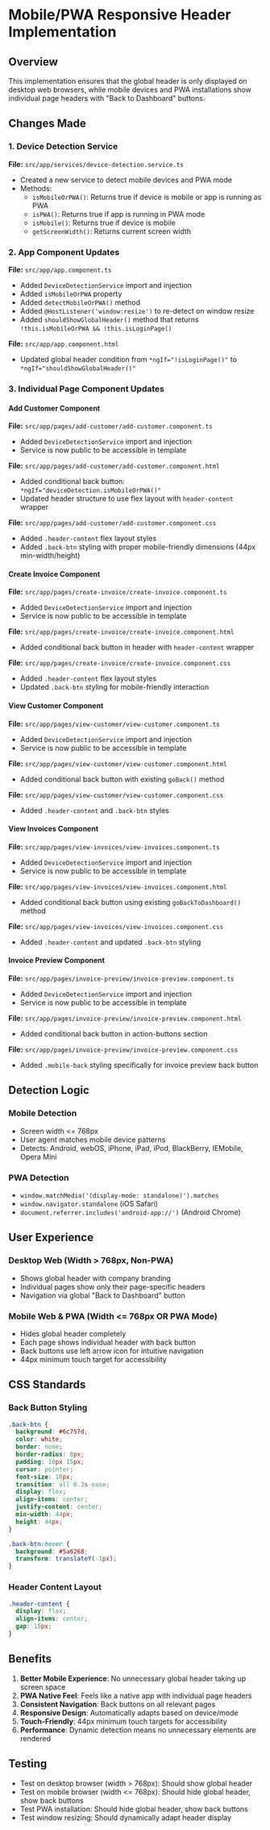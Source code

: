 # Mobile/PWA Responsive Header Implementation

## Overview
This implementation ensures that the global header is only displayed on desktop web browsers, while mobile devices and PWA installations show individual page headers with "Back to Dashboard" buttons.

## Changes Made

### 1. Device Detection Service
**File:** `src/app/services/device-detection.service.ts`
- Created a new service to detect mobile devices and PWA mode
- Methods:
  - `isMobileOrPWA()`: Returns true if device is mobile or app is running as PWA
  - `isPWA()`: Returns true if app is running in PWA mode
  - `isMobile()`: Returns true if device is mobile
  - `getScreenWidth()`: Returns current screen width

### 2. App Component Updates
**File:** `src/app/app.component.ts`
- Added `DeviceDetectionService` import and injection
- Added `isMobileOrPWA` property
- Added `detectMobileOrPWA()` method
- Added `@HostListener('window:resize')` to re-detect on window resize
- Added `shouldShowGlobalHeader()` method that returns `!this.isMobileOrPWA && !this.isLoginPage()`

**File:** `src/app/app.component.html`
- Updated global header condition from `*ngIf="!isLoginPage()"` to `*ngIf="shouldShowGlobalHeader()"`

### 3. Individual Page Component Updates

#### Add Customer Component
**File:** `src/app/pages/add-customer/add-customer.component.ts`
- Added `DeviceDetectionService` import and injection
- Service is now public to be accessible in template

**File:** `src/app/pages/add-customer/add-customer.component.html`
- Added conditional back button: `*ngIf="deviceDetection.isMobileOrPWA()"`
- Updated header structure to use flex layout with `header-content` wrapper

**File:** `src/app/pages/add-customer/add-customer.component.css`
- Added `.header-content` flex layout styles
- Added `.back-btn` styling with proper mobile-friendly dimensions (44px min-width/height)

#### Create Invoice Component
**File:** `src/app/pages/create-invoice/create-invoice.component.ts`
- Added `DeviceDetectionService` import and injection
- Service is now public to be accessible in template

**File:** `src/app/pages/create-invoice/create-invoice.component.html`
- Added conditional back button in header with `header-content` wrapper

**File:** `src/app/pages/create-invoice/create-invoice.component.css`
- Added `.header-content` flex layout styles
- Updated `.back-btn` styling for mobile-friendly interaction

#### View Customer Component
**File:** `src/app/pages/view-customer/view-customer.component.ts`
- Added `DeviceDetectionService` import and injection
- Service is now public to be accessible in template

**File:** `src/app/pages/view-customer/view-customer.component.html`
- Added conditional back button with existing `goBack()` method

**File:** `src/app/pages/view-customer/view-customer.component.css`
- Added `.header-content` and `.back-btn` styles

#### View Invoices Component
**File:** `src/app/pages/view-invoices/view-invoices.component.ts`
- Added `DeviceDetectionService` import and injection
- Service is now public to be accessible in template

**File:** `src/app/pages/view-invoices/view-invoices.component.html`
- Added conditional back button using existing `goBackToDashboard()` method

**File:** `src/app/pages/view-invoices/view-invoices.component.css`
- Added `.header-content` and updated `.back-btn` styling

#### Invoice Preview Component
**File:** `src/app/pages/invoice-preview/invoice-preview.component.ts`
- Added `DeviceDetectionService` import and injection
- Service is now public to be accessible in template

**File:** `src/app/pages/invoice-preview/invoice-preview.component.html`
- Added conditional back button in action-buttons section

**File:** `src/app/pages/invoice-preview/invoice-preview.component.css`
- Added `.mobile-back` styling specifically for invoice preview back button

## Detection Logic

### Mobile Detection
- Screen width <= 768px
- User agent matches mobile device patterns
- Detects: Android, webOS, iPhone, iPad, iPod, BlackBerry, IEMobile, Opera Mini

### PWA Detection
- `window.matchMedia('(display-mode: standalone)').matches`
- `window.navigator.standalone` (iOS Safari)
- `document.referrer.includes('android-app://')` (Android Chrome)

## User Experience

### Desktop Web (Width > 768px, Non-PWA)
- Shows global header with company branding
- Individual pages show only their page-specific headers
- Navigation via global "Back to Dashboard" button

### Mobile Web & PWA (Width <= 768px OR PWA Mode)
- Hides global header completely
- Each page shows individual header with back button
- Back buttons use left arrow icon for intuitive navigation
- 44px minimum touch target for accessibility

## CSS Standards

### Back Button Styling
```css
.back-btn {
  background: #6c757d;
  color: white;
  border: none;
  border-radius: 8px;
  padding: 10px 15px;
  cursor: pointer;
  font-size: 16px;
  transition: all 0.3s ease;
  display: flex;
  align-items: center;
  justify-content: center;
  min-width: 44px;
  height: 44px;
}

.back-btn:hover {
  background: #5a6268;
  transform: translateY(-1px);
}
```

### Header Content Layout
```css
.header-content {
  display: flex;
  align-items: center;
  gap: 15px;
}
```

## Benefits
1. **Better Mobile Experience**: No unnecessary global header taking up screen space
2. **PWA Native Feel**: Feels like a native app with individual page headers
3. **Consistent Navigation**: Back buttons on all relevant pages
4. **Responsive Design**: Automatically adapts based on device/mode
5. **Touch-Friendly**: 44px minimum touch targets for accessibility
6. **Performance**: Dynamic detection means no unnecessary elements are rendered

## Testing
- Test on desktop browser (width > 768px): Should show global header
- Test on mobile browser (width <= 768px): Should hide global header, show back buttons
- Test PWA installation: Should hide global header, show back buttons
- Test window resizing: Should dynamically adapt header display
